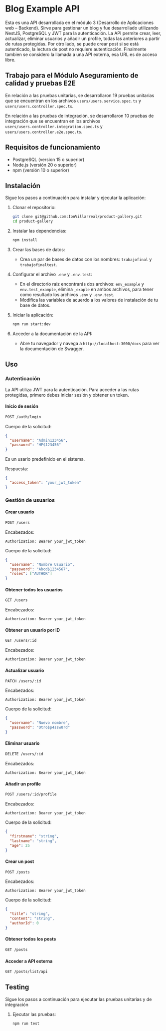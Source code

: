 # Blog Example API

Esta es una API desarrollada en el módulo 3 (Desarrollo de Aplicaciones web – Backend). Sirve para gestionar un blog y fue desarrollado utilizando NestJS, PostgreSQL y JWT para la autenticación. La API permite crear, leer, actualizar, eliminar usuarios y añadir un profile, todas las anteriores a partir de rutas protegidas. Por otro lado, se puede crear post si se está autenticado, la lectura de post no requiere autenticación. Finalmente tambien se considero la llamada a una API externa, esa URL es de acceso libre.

## Trabajo para el Módulo Aseguramiento de calidad y pruebas E2E

En relación a las pruebas unitarias, se desarrollaron 19 pruebas unitarias que se encuentran en los archivos `users/users.service.spec.ts` y `users/users.controller.spec.ts`.

En relación a las pruebas de integración, se desarrollaron 10 pruebas de integración que se encuentran en los archivos `users/users.controller.integration.spec.ts` y `users/users.controller.e2e.spec.ts`.

## Requisitos de funcionamiento

- PostgreSQL (version 15 o superior)
- Node.js (versión 20 o superior)
- npm (versión 10 o superior)

## Instalación

Sigue los pasos a continuación para instalar y ejecutar la aplicación:

1. Clonar el repositorio:

   ```bash
   git clone git@github.com:IonVillarreal/product-gallery.git
   cd product-gallery
   ```

2. Instalar las dependencias:

   ```bash
   npm install
   ```

3. Crear las bases de datos:

   - Crea un par de bases de datos con los nombres: `trabajofinal` y `trabajofinaltest`.

4. Configurar el archivo `.env` y `.env.test`:

   - En el directorio raiz encontrarás dos archivos: `env_example` y `env.test_example`, elimina `_exaple` en ambos archivos, para tener como resultado los archivos `.env` y `.env.test`.
   - Modifica las variables de acuerdo a los valores de instalación de tu base de datos.

5. Iniciar la aplicación:

   ```bash
   npm run start:dev
   ```

6. Acceder a la documentación de la API:
   - Abre tu navegador y navega a `http://localhost:3000/docs` para ver la documentación de Swagger.

## Uso

### Autenticación

La API utiliza JWT para la autenticación. Para acceder a las rutas protegidas, primero debes iniciar sesión y obtener un token.

#### Inicio de sesión

```bash
POST /auth/login
```

Cuerpo de la solicitud:

```json
{
  "username": "Admin123456",
  "password": "HF$123456"
}
```

Es un usario predefinido en el sistema.

Respuesta:

```json
{
  "access_token": "your_jwt_token"
}
```

### Gestión de usuarios

#### Crear usuario

```bash
POST /users
```

Encabezados:

```plaintext
Authorization: Bearer your_jwt_token
```

Cuerpo de la solicitud:

```json
{
  "username": "Nombre Usuario",
  "password": "Abcd$1234567",
  "roles": ["AUTHOR"]
}
```

#### Obtener todos los usuarios

```bash
GET /users
```

Encabezados:

```plaintext
Authorization: Bearer your_jwt_token
```

#### Obtener un usuario por ID

```bash
GET /users/:id
```

Encabezados:

```plaintext
Authorization: Bearer your_jwt_token
```

#### Actualizar usuario

```bash
PATCH /users/:id
```

Encabezados:

```plaintext
Authorization: Bearer your_jwt_token
```

Cuerpo de la solicitud:

```json
{
  "username": "Nuevo nombre",
  "password": "Otro$p4ssw0rd"
}
```

#### Eliminar usuario

```bash
DELETE /users/:id
```

Encabezados:

```plaintext
Authorization: Bearer your_jwt_token
```

#### Añadir un profile

```bash
POST /users/:id/profile
```

Encabezados:

```plaintext
Authorization: Bearer your_jwt_token
```

Cuerpo de la solicitud:

```json
{
  "firstname": "string",
  "lastname": "string",
  "age": 25
}
```

#### Crear un post

```bash
POST /posts
```

Encabezados:

```plaintext
Authorization: Bearer your_jwt_token
```

Cuerpo de la solicitud:

```json
{
  "title": "string",
  "content": "string",
  "authorId": 0
}
```

#### Obtener todos los posts

```bash
GET /posts
```

#### Acceder a API externa

```bash
GET /posts/list/api
```

## Testing

Sigue los pasos a continuación para ejecutar las pruebas unitarias y de integración

1. Ejecutar las pruebas:

   ```bash
   npm run test
   ```
